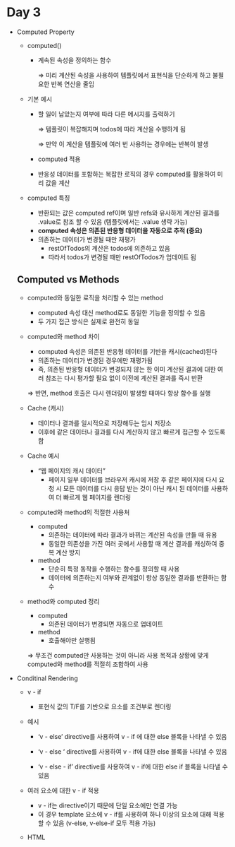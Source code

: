 # Day 3

- Computed Property
    - computed()
        - 계속된 속성을 정의하는 함수
            
            ⇒ 미리 계산된 속성을 사용하여 템플릿에서 표현식을 단순하게 하고 불필요한 반복 연산을 줄임
            
    - 기본 예시
        - 할 일이 남았는지 여부에 따라 다른 메시지를 출력하기
            
            
            ⇒ 템플릿이 복잡해지며 todos에 따라 계산을 수행하게 됨
            
            ⇒ 만약 이 계산을 템플릿에 여러 번 사용하는 경우에는 반복이 발생
            
        - computed 적용
        - 반응성 데이터를 포함하는 복잡한 로직의 경우 computed를 활용하여 미리 값을 계산
            
            
    - computed 특징
        - 반환되는 값은 computed ref이며 일반 refs와 유사하게 계산된 결과를 .value로 참조 할 수 있음 (템플릿에서는 .value 생략 가능)
        - **computed 속성은 의존된 반응형 데이터을 자동으로 추적 (중요)**
        - 의존하는 데이터가 변경될 때만 재평가
            - restOfTodos의 계산은 todos에 의존하고 있음
            - 따라서 todos가 변경될 때만 restOfTodos가 업데이트 됨
            
            
    
    ## Computed vs Methods
    
    - computed와 동일한 로직을 처리할 수 있는 method
        - computed 속성 대신 method로도 동일한 기능을 정의할 수 있음
        - 두 가지 접근 방식은 실제로 완전히 동일
            
    - computed와 method 차이
        - computed 속성은 의존된 반응형 데이터를 기반을 캐시(cached)된다
        - 의존하는 데이터가 변경된 경우에만 재평가됨
        - 즉, 의존된 반응형 데이터가 변경되지 않는 한 이미 계산된 결과에 대한 여러 참조는 다시 평가할 필요 없이 이전에 계산된 결과를 즉시 반환
        
        ⇒ 반면, method 호출은 다시 렌더링이 발생할 때마다 항상 함수를 실행
        
    - Cache (캐시)
        - 데이터나 결과를 일시적으로 저장해두는 임시 저장소
        - 이후에 같은 데이터나 결과를 다시 계산하지 않고 빠르게 접근할 수 있도록 함
    - Cache 예시
        - “웹 페이지의 캐시 데이터”
            - 페이지 일부 데이터를 브라우저 캐시에 저장 후 같은 페이지에 다시 요청 시 모든 데이터를 다시 응답 받는 것이 아닌 캐시 된 데이터를 사용하여 더 빠르게 웹 페이지를 렌더링
                
    - computed와 method의 적절한 사용처
        - computed
            - 의존하는 데이터에 따라 결과가 바뀌는 계산된 속성을 만들 때 유용
            - 동일한 의존성을 가진 여러 곳에서 사용할 때 계산 결과를 캐싱하여 중복 계산 방지
        - method
            - 단순히 특정 동작을 수행하는 함수를 정의할 때 사용
            - 데이터에 의존하는지 여부와 관계없이 항상 동일한 결과를 반환하는 함수
    - method와 computed 정리
        - computed
            - 의존된 데이터가 변경되면 자동으로 업데이트
        - method
            - 호출해야만 실행됨
        
        ⇒ 무조건 computed만 사용하는 것이 아니라 사용 목적과 상황에 맞게 computed와 method를 적절히 조합하여 사용
        
- Conditinal Rendering
    - v - if
        - 표현식 값의 T/F를 기반으로 요소를 조건부로 렌더링
    - 예시
        - ‘v - else’ directive를 사용하여 v - if 에 대한 else 블록을 나타낼 수 있음
            
            
        - ‘v - else ‘ directive를 사용하여 v - if에 대한 else 블록을 나타낼 수 있음
            
            
        - ‘v - else - if’ directive를 사용하여 v - if에 대한 else if 블록을 나타낼 수 있음
            
            
    - 여러 요소에 대한 v - if 적용
        - v - if는 directive이기 때문에 단일 요소에만 연결 가능
        - 이 경우 template 요소에 v - if를 사용하여 하나 이상의 요소에 대해 적용 할 수 있음 (v-else, v-else-if 모두 적용 가능)
            
    - HTML <template> element
        - 페이지가 로드 될 때 렌더링 되자 않지만 JavaScript를 사용하여 나중에 문서에서 사용할 수 있도록 하는 HTML을 보유하기 위한 메커니즘
        - “보이지 않는 wrapper 역할”
    
    ## v - if vs v -show
    
    - v - show
        - 표현식 값의 T/F를 기반으로 요소의 가시성(visivility)을 전환
    - 예시
        - v - show 요소는 항상 렌더링 되어 DOM에 남아있음
        - CSS display 속성만 전환하기 때문
            
    - v - if (Cheap initial load, expensive toggle)
        - 초기 조건이 false인 경우 아무 작업도 수행하지 않음
        - 토글 비용이 높음
    - v - show (Expensive initial load, cheap toggle)
        - 초기 조건에 관계 없이 항상 렌더링
        - 초기 렌더링 비용이 더 높음
    
    ⇒ 무언가를 매우 자주 전환해야 하는 경우에는 v - show, 실행 중에 조건이 변경되지 않는 경우에는 v-if를 권장
    
    ## List Rendering
    
    - v - for
        - 소스 데이터(Array, Object, number, string, Iterable)를 기반으로 요소 또는 템플릿 블록을 여러 번 렌더링
    - 구조
        - v - for는 alias in expression 형식의 특수 구문을 사용하여 반복되는 현재 요소에 대한 병칭(alias)을 제공
            
    - 예시
        - 배열 반복
            
        - 객체 반복
            
            
    - 여러 요소에 대한 v - for 적용
        - template 요소에 v - for를 사용하여 하나 이상의 요소에 대해 반복 렌더링 할 수 있음
            
            
    - 중첩된 v - for
        - 각 v - for 범위는 상위 범위에 접근 할 수 있음
            
    
    ### v - for with key
    
    - 반드시 v - for와 key를 함께 사용한다.
        - 내부 컴포넌트의 상태를 일관되게 유지
        
        ⇒ 데이터의 예측 가능한 행동을 유지 (Vue 내부 동작 관련)
        
    - v - for와 key
        - key는 반드시 각 요소에 대한 고유한 값을 나타낼 수 있는 식별자여야 함
            
    
    ### v - for with v - if
    
    - 동일 요소에 v-for와 v-if를 함께 사용하지 않는다.
        - 동일한 요소에서 v-if가 v-for보다 우선순위가 더 높기 때문
        
        ⇒ v-if 조건은 v-for 범위의 변수에 접근할 수 없음
        
    - v - for와 v - if 문제 상황 - 1
        - todo 데이터 중 이미 처리 한(isComplete === true) todo 만 출력하기
            
    - v-for와 v-if 해결법 - 1
        - computed를 활용해 필터링 된 목록을 반환하여 반복하도록 설정
            
    - v - for와 v - if 문제 상황 - 2
        - v-if가 더 높은 우선순위를 가지므로
        - v-for의 todo 요소를 v-if에서 사용할 수 없음
            
    - v-for와 v-if 해결법 - 2
        - v-for와 template 요소를 사용하여 v-if를 이동
            
- Watchers
    - watch()
        - 반응형 데이터를 감시하고, 감시하는 데이터가 변경되면 콜백 함수를 호출
    - watch 구조
        
        
        - variable
            - 감시하는 변수
        - newValue
            - 감시하는 변수가 변화된 값
            - 콜백 함수의 첫번째 인자
        - oldValue
            - 콜백 함수의 두번째 인자
    - watch 예시
        1. 감시하는 변수에 변화가 생겼을 때 기본 동작 확인하기
            
            
        2. 감시하는 변수에 변화가 생겼을 때 연관 데이터 업데이트하기
            
            
    - Computed와 Watchers
        
        
        |  | Computed | Watchers |
        | --- | --- | --- |
        | 공통점 | 데이터의 변화를 감지하고 처리 | == |
        | 동작 | 의존하는 데이터 속성의 계산된 값을 반환 | 특정 데이터 속성의 변화를 감시하고 작업을 수행 |
        | 사용 목적 | 템플릿 내에서 사용되는 데이터 연산용 | 데이터 변경에 따른 특정 작업 처리용 |
        | 사용 예시 | 연산 된 길이, 필터링 된 목록 계산 등 | 비동기 API 요청, 연관 데이터 업데이트 등 |
        
        ※Computed와 watch 모두 의존(감시)하는 원본 데이터를 직접 변경하지 않음
        
- Lifecycle Hooks
    - Lifecycle Hooks
        - Vue 인스턴스의 생애주기 동안 특정 시점에 실행되는 함수
        
        ⇒ 개발자가 특정 단계에서 의도하는 로직이 실행될 수 있도록 함
        
    - Lifecycle Hooks 예시
        1. Vue 컴포넌트 인스턴스가 초기 렌더링 및 DOM 요소 생성이 완료된 후 특정 로직을 수행하기
            
            
        2. 반응형 데이터의 변경으로 인해 컴포넌트의 DOM이 업데이트된 후 특정 로직을 수행하기
            
            
    - Lifecycke Hooks 특징
        - Vue는 Lifecycle Hooks에 등록된 콜백 함수들을 인스턴스와 자동으로 연결함
        - 이렇게 동작하려면 hooks 함수들은 반드시 동기적으로 작성되어야 함
        - 인스턴스 생애 주기의 여러 단계에서 호출되는 다른 hooks도 있으며, 가장 일반적으로 사용되는 것은 onMounted, onUpdated, onUnmounted
            
            
- Vue Style Guide
    - Vue의 스타일 가이드 규칙은 우선순위에 따라 4가지 범주로 나눔
    - 규칙 범주 및 특징
        - 우선순위 A: 필수 (Essential)
            - 오류를 방지하는 데 도움이 되므로 어떤 경우에도 규칙을 학습하고 준수
        - 우선순위 B: 적극 권장 (Strongly Recommended)
            - 가독성 및/또는 개발자 경험을 향상시킴
            - 규칙을 어겨도 코드는 여전히 실행되겠지만, 정당한 사유가 있어야 규칙을 위반할 수 있음
        - 우선순위 C: 권장 (Recommended)
            - 일관성을 보장하도록 임의의 선택을 할 수 있음
        - 우선순위 D: 주의 필요 (Use with Caution)
            - 잠재적 위험 특성을 고려함
- 참고
    - [주의] computed의 반환 값은 변경하지 말 것
        - computed의 반환 값은 의존하는 데이터의 파생된 값
        - 일종의 snapshot이며 의존하는 데이터가 변경될 때 마다 새 snapshot이 생성됨
        - snapshot을 변경하는 것은 의미가 없으므로 계산된 반환 값은 읽기 전용으로 취급되어애 하며 변경되어서는 안됨
        - 대신 새 값을 얻기 위해서는 의존하는 데이터를 업데이트 해야 함
    - [주의] computed 사용 시 원본 배열 변경하지 말 것
        - computed에서 reverse() 및 sort() 사용시 원본 배열을 변경하기 때문에 복사본을 만들어서 진행 해야 함
            
            
    - [주의] 배열의 인덱스를 v-for의 key로 사용하지 말 것
        
        
        - 인덱스는 식별자가 아닌 배열의 항목 위치만 나타내기 때문에 Vue가 DOM을 변경 할 때(끝이 아닌 위치에 새 항목이 배열에 삽입되면) 여러 컴포넌트간 데이터 공유 시 문제가 발생
        
        ⇒ 직접 고유한 값을 만들어내는 메서드를 만들거나 외부 라이브러리 등을 활용하는 등 식별자 역할을 할 수 있는 값을 만들어 사용
        
    - v-for와 배열 -”배열 변경 감지”
        - 수정 메서드 (원본 배열 수정)
            - Vue는 반응형 배열의 변경 메소드가 호출 되는 것을 감지하여, 필요한 업데이트를 발생시킴
            - push(), pop(), shift(), unshift(), splice(), sort(), reverse()
        - 배열 교체
            - 원본 배열을 수정하지 않고 항상 새 배열을 반환
            - filter(), concat(), slice()
    - v-for와 배열 -”필터링/정렬 결과 표시”
        - 원본 데이터를 수정하거나 교체하지 않고 필터링 되거나 정렬된 결과를 표시
            1. computed 활용
                
                
            2. method 활용 (computed가 불가능한 중첩된 v-for에 경우)
                
